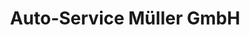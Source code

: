---
title: "Auto-Service Müller GmbH"
url: /nierstein/auto-service-mueller-gmbh/
shop: Autowerkstatt
---